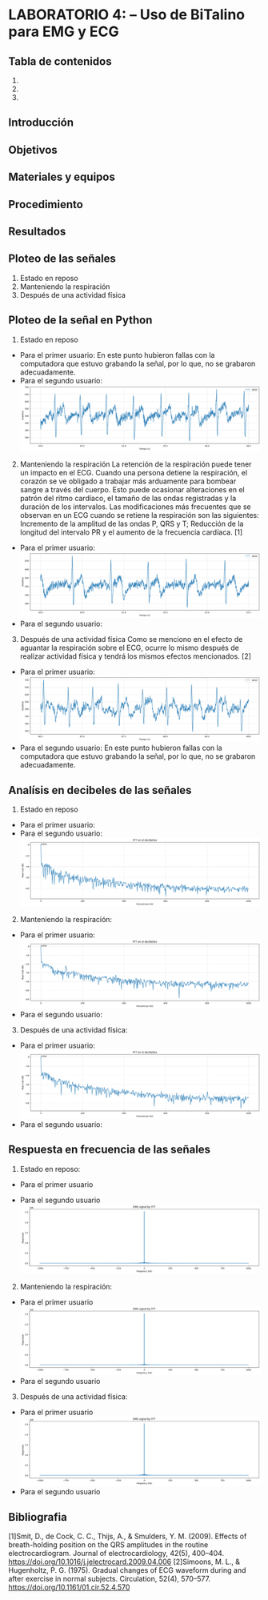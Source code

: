 # LABORATORIO 4: – Uso de BiTalino para EMG y ECG
## Tabla de contenidos
1. 
2. 
3. 
## Introducción
## Objetivos
## Materiales y equipos
## Procedimiento
## Resultados
## Ploteo de las señales
1. Estado en reposo
2. Manteniendo la respiración
3. Después de una actividad física
## Ploteo de la señal en Python
1. Estado en reposo
- Para el primer usuario:
En este punto hubieron fallas con la computadora que estuvo grabando la señal, por lo que, no se grabaron adecuadamente.
- Para el segundo usuario:
![Alt text](../../imagen/piero_reposo.png)
2. Manteniendo la respiración
La retención de la respiración puede tener un impacto en el ECG. Cuando una persona detiene la respiración, el corazón se ve obligado a trabajar más arduamente para bombear sangre a través del cuerpo. Esto puede ocasionar alteraciones en el patrón del ritmo cardíaco, el tamaño de las ondas registradas y la duración de los intervalos.
Las modificaciones más frecuentes que se observan en un ECG cuando se retiene la respiración son las siguientes: Incremento de la amplitud de las ondas P, QRS y T; Reducción de la longitud del intervalo PR y el aumento de la frecuencia cardíaca. [1]
- Para el primer usuario:
![Alt text](../../imagen/daniel_respiracion.png)
- Para el segundo usuario:

3. Después de una actividad física
Como se menciono en el efecto de aguantar la respiración sobre el ECG, ocurre lo mismo después de realizar actividad física y tendrá los mismos efectos mencionados. [2]
- Para el primer usuario:
![Alt text](../../imagen/daniel_esfuerzo.png)
- Para el segundo usuario:
En este punto hubieron fallas con la computadora que estuvo grabando la señal, por lo que, no se grabaron adecuadamente.
## Analísis en decibeles de las señales
1. Estado en reposo
- Para el primer usuario:
- Para el segundo usuario:
![Alt text](../../imagen/FFT_piero_reposo.png)
2. Manteniendo la respiración:
- Para el primer usuario:
![Alt text](../../imagen/FFT_daniel_respiracion.png)
- Para el segundo usuario:
3. Después de una actividad física:
- Para el primer usuario:
![Alt text](../../imagen/FFT_daniel_esfuerzo.png)
- Para el segundo usuario:
## Respuesta en frecuencia de las señales
1. Estado en reposo:
- Para el primer usuario

- Para el segundo usuario
![Alt text](<../../imagen/piero reposo fft.png>)
2. Manteniendo la respiración:
- Para el primer usuario
![Alt text](../../imagen/danielrespiracionfft.png)
- Para el segundo usuario
3. Después de una actividad física:
- Para el primer usuario
![Alt text](../../imagen/danielfft_agitado.png)
- Para el segundo usuario
## Bibliografia
[1]Smit, D., de Cock, C. C., Thijs, A., & Smulders, Y. M. (2009). Effects of breath-holding position on the QRS amplitudes in the routine electrocardiogram. Journal of electrocardiology, 42(5), 400–404. https://doi.org/10.1016/j.jelectrocard.2009.04.006
[2]Simoons, M. L., & Hugenholtz, P. G. (1975). Gradual changes of ECG waveform during and after exercise in normal subjects. Circulation, 52(4), 570–577. https://doi.org/10.1161/01.cir.52.4.570